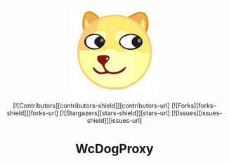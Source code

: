 <div id="top"></div>

<!-- PROJECT LOGO -->
<div align="center">

<img src="https://raw.githubusercontent.com/Autbam/WcDogProxy/main/main/image/logo.jpg" alt="Logo" width="200" height="200">

[![Contributors][contributors-shield]][contributors-url]
[![Forks][forks-shield]][forks-url]
[![Stargazers][stars-shield]][stars-url]
[![Issues][issues-shield]][issues-url]

# WcDogProxy
